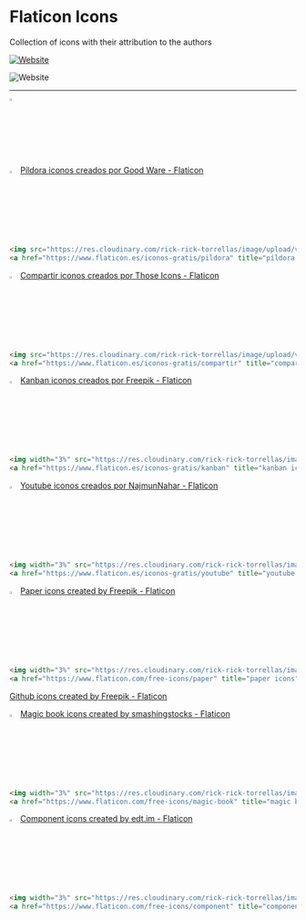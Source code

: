 # Flaticon Icons

Collection of icons with their attribution to the authors

[![Website](https://img.shields.io/website?down_message=fdgdg&style=plastic&up_message=gggg&url=https://github.com/Rick-torrellas?tab=repositories&q=template&type=&language=&sort=)](https://www.youtube.com/watch?v=y2ECgOhoDGs)

![Website](https://img.shields.io/website?style=plastic&url=https%3A%2F%2Fshields.io%2Fcategory%2Ffunding)

---
<img src="" alt="template" width="3%"><br>
<img src="https://res.cloudinary.com/rick-rick-torrellas/image/upload/v1632064143/icons/pill_sakm1z.svg" alt="template" width="3%">
<a href="https://www.flaticon.es/iconos-gratis/pildora" title="píldora iconos">Píldora iconos creados por Good Ware - Flaticon</a><br>

```HTML
<img src="https://res.cloudinary.com/rick-rick-torrellas/image/upload/v1632064143/icons/pill_sakm1z.svg" alt="template" width="3%">
<a href="https://www.flaticon.es/iconos-gratis/pildora" title="píldora iconos">Píldora iconos creados por Good Ware - Flaticon</a>
```

<img src="https://res.cloudinary.com/rick-rick-torrellas/image/upload/v1650053397/sharingan/compartir_tsin6v.png" alt="template" width="3%">
<a href="https://www.flaticon.es/iconos-gratis/compartir" title="compartir iconos">Compartir iconos creados por Those Icons - Flaticon</a><br>

```HTML
<img src="https://res.cloudinary.com/rick-rick-torrellas/image/upload/v1650053397/sharingan/compartir_tsin6v.png" alt="template" width="3%">
<a href="https://www.flaticon.es/iconos-gratis/compartir" title="compartir iconos">Compartir iconos creados por Those Icons - Flaticon</a>
```

<img width="3%" src="https://res.cloudinary.com/rick-rick-torrellas/image/upload/v1629301660/icons/kanban_oifhu7.png"/>
<a href="https://www.flaticon.es/iconos-gratis/kanban" title="kanban iconos">Kanban iconos creados por Freepik - Flaticon</a>

```HTML
<img width="3%" src="https://res.cloudinary.com/rick-rick-torrellas/image/upload/v1629301660/icons/kanban_oifhu7.png"/>
<a href="https://www.flaticon.es/iconos-gratis/kanban" title="kanban iconos">Kanban iconos creados por Freepik - Flaticon</a>
```
<img width="3%" src="https://res.cloudinary.com/rick-rick-torrellas/image/upload/v1651248955/clone/youtube_lcgelh.png"/>
<a href="https://www.flaticon.es/iconos-gratis/youtube" title="youtube iconos">Youtube iconos creados por NajmunNahar - Flaticon</a>

```HTML
<img width="3%" src="https://res.cloudinary.com/rick-rick-torrellas/image/upload/v1651248955/clone/youtube_lcgelh.png"/>
<a href="https://www.flaticon.es/iconos-gratis/youtube" title="youtube iconos">Youtube iconos creados por NajmunNahar - Flaticon</a>
```
<img width="3%" src="https://res.cloudinary.com/rick-rick-torrellas/image/upload/v1651342021/projects/pages/paper_xw7u0z.png"/>
<a href="https://www.flaticon.com/free-icons/paper" title="paper icons">Paper icons created by Freepik - Flaticon</a>

```HTML
<img width="3%" src="https://res.cloudinary.com/rick-rick-torrellas/image/upload/v1651342021/projects/pages/paper_xw7u0z.png"/>
<a href="https://www.flaticon.com/free-icons/paper" title="paper icons">Paper icons created by Freepik - Flaticon</a>
```

<a href="https://www.flaticon.com/free-icons/github" title="github icons">Github icons created by Freepik - Flaticon</a>

<img width="3%" src="https://res.cloudinary.com/rick-rick-torrellas/image/upload/v1652802299/projects/book/magic-book_as9epf.png"/>
<a href="https://www.flaticon.com/free-icons/magic-book" title="magic book icons">Magic book icons created by smashingstocks - Flaticon</a>

```HTML
<img width="3%" src="https://res.cloudinary.com/rick-rick-torrellas/image/upload/v1652802299/projects/book/magic-book_as9epf.png"/>
<a href="https://www.flaticon.com/free-icons/magic-book" title="magic book icons">Magic book icons created by smashingstocks - Flaticon</a>
```

<img width="3%" src="https://res.cloudinary.com/rick-rick-torrellas/image/upload/v1652811867/projects/components/tiles_kcv8c8.png"/>
<a href="https://www.flaticon.com/free-icons/component" title="component icons">Component icons created by edt.im - Flaticon</a>

```HTML
<img width="3%" src="https://res.cloudinary.com/rick-rick-torrellas/image/upload/v1652811867/projects/components/tiles_kcv8c8.png"/>
<a href="https://www.flaticon.com/free-icons/component" title="component icons">Component icons created by edt.im - Flaticon</a>
```
